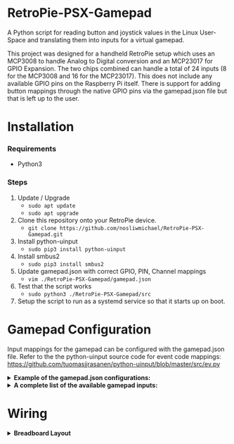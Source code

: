 # RetroPie-PSX-Gamepad
A Python script for reading button and joystick values in the Linux User-Space and translating them into inputs for a virtual gamepad.

This project was designed for a handheld RetroPie setup which uses an MCP3008 to handle Analog to Digital conversion and an MCP23017 for GPIO Expansion. The two chips combined can handle a total of 24 inputs (8 for the MCP3008 and 16 for the MCP23017). This does not include any available GPIO pins on the Raspberry Pi itself. There is support for adding button mappings through the native GPIO pins via the gamepad.json file but that is left up to the user.

# Installation
### Requirements
* Python3
### Steps
1. Update / Upgrade
    * `sudo apt update`
    * `sudo apt upgrade`
2. Clone this repository onto your RetroPie device.
    * `git clone https://github.com/nosliwmichael/RetroPie-PSX-Gamepad.git`
3. Install python-uinput
    * `sudo pip3 install python-uinput`
4. Install smbus2
    * `sudo pip3 install smbus2`
5. Update gamepad.json with correct GPIO, PIN, Channel mappings
    * `vim ./RetroPie-PSX-Gamepad/gamepad.json`
6. Test that the script works
    * `sudo python3 ./RetroPie-PSX-Gamepad/src`
7. Setup the script to run as a systemd service so that it starts up on boot.

# Gamepad Configuration
Input mappings for the gamepad can be configured with the gamepad.json file.
Refer to the the python-uinput source code for event code mappings:
https://github.com/tuomasjjrasanen/python-uinput/blob/master/src/ev.py

<details>
   
   <summary><b>Example of the gamepad.json configurations:</b></summary>
   
   ```json
   {
       "DEVICE_NAME": "RetroPie-PSX-Gamepad",
       "VENDOR": 6969,
       "PRODUCT": 420,
       "GPIO" : [
       ],
       "MCP3008" : [
           { "name": "BTN_THUMBL", "event_code": "(0x01, 0x13d)", "channel": 0, "port": null, "is_digital": true },
           { "name": "ABS_X", "event_code": "(0x03, 0x00, 0, 1023, 50, 0)", "channel": 1, "port": null, "is_digital": false },
           { "name": "ABS_Y", "event_code": "(0x03, 0x02, 0, 1023, 50, 0)", "channel": 2, "port": null, "is_digital": false },
           { "name": "BTN_THUMBR", "event_code": "(0x01, 0x13e)", "channel": 3, "port": null, "is_digital": true },
           { "name": "ABS_RX", "event_code": "(0x03, 0x03, 0, 1023, 50, 0)", "channel": 4, "port": null, "is_digital": false },
           { "name": "ABS_RY", "event_code": "(0x03, 0x04, 0, 1023, 50, 0)", "channel": 5, "port": null, "is_digital": false }
       ],
       "MCP23017" : [
           { "name": "BTN_MODE", "event_code": "(0x01, 0x13c)", "channel": 7, "port": "A", "is_digital": true },
           { "name": "BTN_START", "event_code": "(0x01, 0x13b)", "channel": 6, "port": "A", "is_digital": true },
           { "name": "BTN_SELECT", "event_code": "(0x01, 0x13a)", "channel": 5, "port": "A", "is_digital": true },
           { "name": "BTN_TL", "event_code": "(0x01, 0x136)", "channel": 4, "port": "A", "is_digital": true },
           { "name": "BTN_TR", "event_code": "(0x01, 0x137)", "channel": 3, "port": "A", "is_digital": true },
           { "name": "BTN_TL2", "event_code": "(0x01, 0x138)", "channel": 2, "port": "A", "is_digital": true },
           { "name": "BTN_TR2", "event_code": "(0x01, 0x139)", "channel": 0, "port": "B", "is_digital": true }, 
   
           { "name": "BTN_DPAD_UP", "event_code": "(0x01, 0x220)", "channel": 1, "port": "A", "is_digital": true },
           { "name": "BTN_DPAD_DOWN", "event_code": "(0x01, 0x221)", "channel": 6, "port": "B", "is_digital": true },
           { "name": "BTN_DPAD_LEFT", "event_code": "(0x01, 0x222)", "channel": 0, "port": "A", "is_digital": true },
           { "name": "BTN_DPAD_RIGHT", "event_code": "(0x01, 0x223)", "channel": 7, "port": "B", "is_digital": true },
           { "name": "BTN_SOUTH", "event_code": "(0x01, 0x130)", "channel": 5, "port": "B", "is_digital": true },
           { "name": "BTN_EAST", "event_code": "(0x01, 0x131)", "channel": 2, "port": "B", "is_digital": true },
           { "name": "BTN_WEST", "event_code": "(0x01, 0x134)", "channel": 4, "port": "B", "is_digital": true },
           { "name": "BTN_NORTH", "event_code": "(0x01, 0x133)", "channel": 3, "port": "B", "is_digital": true }
       ]
   }
   ```

</details>

<details>
 <summary><b>A complete list of the available gamepad inputs:</b></summary>
 <ul>
    <li>Left Joystick</li>
    <ul>
        <li>X-Axis</li>
        <li>Y-Axis</li>
        <li>Click</li>
    </ul>
    <li>Right Joystick</li>
    <ul>
        <li>X-Axis</li>
        <li>Y-Axis</li>
        <li>Click</li>
    </ul>
    <li>D-PAD</li>
    <ul>
        <li>UP</li>
        <li>DOWN</li>
        <li>LEFT</li>
        <li>RIGHT</li>
    </ul>
    <li>ACTION</li>
    <ul>
        <li>A</li>
        <li>B</li>
        <li>X</li>
        <li>Y</li>
    </ul>
    <li>SHOULDER</li>
    <ul>
        <li>LEFT BUMPER</li>
        <li>RIGHT BUMPER</li>
    </ul>
    <li>TRIGGER</li>
    <ul>
        <li>LEFT TRIGGER - Could be analog or digital</li>
        <li>RIGHT TRIGGER - Could be analog or digital</li>
    </ul>
    <li>START</li>
    <li>SELECT</li>
    <li>HOME</li>
    <li>Not yet supported</li>
    <ul>
        <li>POWER - Shutdown the Rapsberry Pi safely</li>
        <li>VOLUME - Analog wheel to adjust volume</li>
    </ul>
 </ul>
</details>

# Wiring

<details>
   
   <summary><b>Breadboard Layout</b></summary>
   
   ![Breadboard wiring without jumper cables.](./docs/breadboard-layout.png)
   
   
</details>
